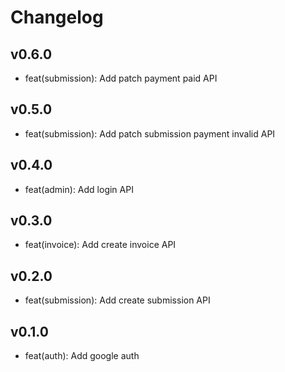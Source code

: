# Changelog

## v0.6.0
- feat(submission): Add patch payment paid API

## v0.5.0
- feat(submission): Add patch submission payment invalid API

## v0.4.0
- feat(admin): Add login API

## v0.3.0
- feat(invoice): Add create invoice API

## v0.2.0
- feat(submission): Add create submission API

## v0.1.0
- feat(auth): Add google auth